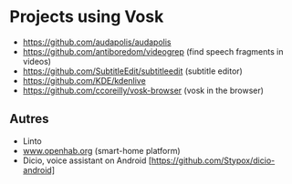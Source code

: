 # Projects using Vosk

* https://github.com/audapolis/audapolis
* https://github.com/antiboredom/videogrep (find speech fragments in videos)
* https://github.com/SubtitleEdit/subtitleedit (subtitle editor)
* https://github.com/KDE/kdenlive
* https://github.com/ccoreilly/vosk-browser (vosk in the browser)

## Autres

* Linto
* www.openhab.org (smart-home platform)
* Dicio, voice assistant on Android [https://github.com/Stypox/dicio-android]
